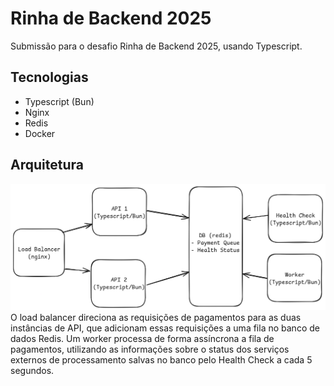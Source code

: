 # Rinha de Backend 2025

Submissão para o desafio Rinha de Backend 2025, usando Typescript.

## Tecnologias
- Typescript (Bun)
- Nginx
- Redis
- Docker

## Arquitetura
![Arquitetura](rinha-architecture.png)
O load balancer direciona as requisições de pagamentos para as duas instâncias
de API, que adicionam essas requisições a uma fila no banco de dados Redis.
Um worker processa de forma assíncrona a fila de pagamentos, utilizando as
informações sobre o status dos serviços externos de processamento salvas
no banco pelo Health Check a cada 5 segundos.
